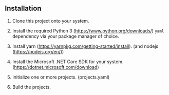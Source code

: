 ## Installation

1. Clone this project onto your system.

2. Install the required Python 3 (https://www.python.org/downloads/) `yaml` dependency via your package manager of choice.

1. Install yarn (https://yarnpkg.com/getting-started/install). (and nodejs (https://nodejs.org/en/))

1. Install the Microsoft .NET Core SDK for your system. (https://dotnet.microsoft.com/download)

1. Initialize one or more projects. (projects.yaml)

1. Build the projects.

